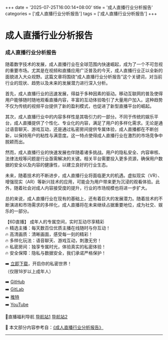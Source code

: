 +++
date = '2025-07-25T16:00:14+08:00'
title = '成人直播行业分析报告'
categories = ['成人直播行业分析报告']
tags = ['成人直播行业分析报告']
+++

# 成人直播行业分析报告

### 成人直播行业分析报告

随着数字技术的发展，成人直播行业在全球范围内快速崛起，成为了一个不可忽视的重要市场。尤其是在视频和直播应用广泛普及的今天，成人直播行业正以全新的面貌进入大众视野。这篇文章将围绕“成人直播行业分析报告”这个关键词，对当前行业的现状、趋势以及未来的发展潜力进行深入分析。

首先，成人直播行业的迅速发展，得益于多种因素的驱动。移动互联网的普及使得用户能够随时随地观看直播内容，丰富的互动体验吸引了大量用户加入。这种趋势不仅为传统的视频平台提供了新的盈利模式，也促进了新型直播平台的崛起。

其次，成人直播行业中的内容多样性是其吸引力的一部分。不同于传统的娱乐平台，成人直播提供了个性化、专业化的内容，满足了用户的多样化需求。无论是通过语音聊天、游戏互动，还是通过私密房间提供专属体验，成人直播都在不断创新，以保持用户的粘性与满意度。这一特点使得成人直播行业在激烈的市场竞争中脱颖而出。

然而，成人直播行业的快速发展也伴随着诸多挑战。用户的隐私安全、内容审核、法律法规等问题是行业亟需解决的关键。相关平台需要投入更多资源，确保用户数据的安全以及内容的健康性，以建立良好的行业生态。

未来，随着技术的不断进步，成人直播行业将面临更大的机遇。虚拟现实（VR）、增强现实（AR）等新兴技术的应用，可能会为用户带来更为沉浸的观看体验。此外，随着社会对成人内容接受度的提升，行业的市场规模也将进一步扩大。

总的来说，成人直播行业在现有的基础上，还有着巨大的发展潜力。随着技术的不断演进和市场需求的多样化，成人直播将在未来继续占据重要地位，成为社交、娱乐的一部分。

【6D直播】
成年人的专属空间，实时互动尽享精彩  
🔥 精选主播：每天数百位优质主播在线随时与你互动！  
🔥 高清画质：清晰画面，感受每一刻的精彩！  
🔥 多样化玩法：语音聊天、游戏互动，刺激无穷！  
🔥 私密房间：独享专属时光，体验真实的私密体验！  
🔥 安全保障：隐私与数据安全，我们承诺严格保护！  

➡️ [立即下载](https://down123.s3.ap-east-1.amazonaws.com/down/down.html?channelCode=blog)，开启你的私密世界！  
（仅限18岁以上成年人）  

➡️ [GitHub](https://aldult-live.github.io/)  
➡️ [GitLab](https://seo-09598d.gitlab.io/)  
➡️ [推特](https://x.com/wegame33)  
➡️ [YouTube](https://www.youtube.com/@6Dlive)  

🔞直播福利导航 [导航站1](https://webstack-86085a.gitlab.io/) [导航站2](https://onlygit123-2.github.io/)


📘 本文部分内容参考自：[《成人直播行业分析报告》](https://github.com/wsdh25/wsdh)

---
